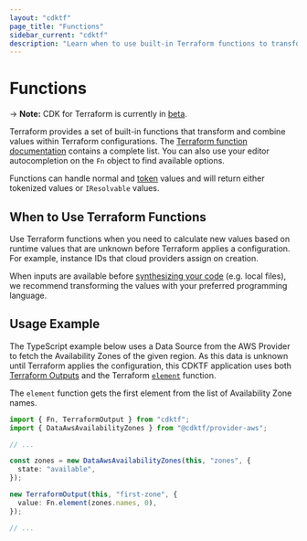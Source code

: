 ```yaml
---
layout: "cdktf"
page_title: "Functions"
sidebar_current: "cdktf"
description: "Learn when to use built-in Terraform functions to transform or combine values."
---
```


# Functions

-> **Note:** CDK for Terraform is currently in [beta](/docs/cdktf/index.html#project-maturity-and-production-readiness).

Terraform provides a set of built-in functions that transform and combine values within Terraform configurations. The [Terraform function documentation](https://www.terraform.io/docs/language/functions/index.html) contains a complete list. You can also use your editor autocompletion on the `Fn` object to find available options.

Functions can handle normal and [token](/docs/cdktf/concepts/tokens.html) values and will return either tokenized values or `IResolvable` values.

## When to Use Terraform Functions

Use Terraform functions when you need to calculate new values based on runtime values that are unknown before Terraform applies a configuration. For example, instance IDs that cloud providers assign on creation.

When inputs are available before [synthesizing your code](/docs/cdktf/cli-reference/commands.html#synth) (e.g. local files), we recommend transforming the values with your preferred programming language.

## Usage Example

The TypeScript example below uses a Data Source from the AWS Provider to fetch the Availability Zones of the given region. As this data is unknown until Terraform applies the configuration, this CDKTF application uses both [Terraform Outputs](/docs/cdktf/concepts/variables-and-outputs.html#output-values) and the Terraform [`element`](https://www.terraform.io/docs/language/functions/element.html) function.

The `element` function gets the first element from the list of Availability Zone names.

```ts
import { Fn, TerraformOutput } from "cdktf";
import { DataAwsAvailabilityZones } from "@cdktf/provider-aws";

// ...

const zones = new DataAwsAvailabilityZones(this, "zones", {
  state: "available",
});

new TerraformOutput(this, "first-zone", {
  value: Fn.element(zones.names, 0),
});

// ...
```
